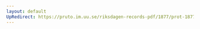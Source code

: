 ```yaml
---
layout: default
UpRedirect: https://pruto.im.uu.se/riksdagen-records-pdf/1877/prot-1877--ak--009/prot-1877--ak--009_011.pdf
---
```

